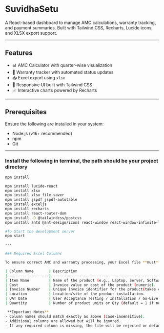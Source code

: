 # SuvidhaSetu

A React-based dashboard to manage AMC calculations, warranty tracking, and payment summaries. Built with Tailwind CSS, Recharts, Lucide icons, and XLSX export support.

---

##  Features

- 📊 AMC Calculator with quarter-wise visualization
- 📅 Warranty tracker with automated status updates
- 📥 Excel export using `xlsx`
- 📌 Responsive UI built with Tailwind CSS
- 📈 Interactive charts powered by Recharts

---

##  Prerequisites
Ensure the following are installed in your system:

- Node.js (v16+ recommended)
- npm
- Git

---




### Install the following in terminal, the path should be your project directory
```bash
npm install

npm install lucide-react
npm install xlsx
npm install xlsx file-saver
npm install jspdf jspdf-autotable
npm install exceljs
npm install recharts
npm install react-router-dom
npm install -D @tailwindcss/postcss
npm install antd @ant-design/icons react-window react-window-infinite-loader web-vitals

#To Start the development server
npm start

---

### Required Excel Columns

To ensure correct AMC and warranty processing, your Excel file **must** include the following columns:

| Column Name       | Description                                                                 |
|-------------------|-----------------------------------------------------------------------------|
| Item Name         | Name of the product (e.g., Laptop, Server, Software License).               |
| Cost              | Invoice value or cost of the product (numeric).                             |
| Invoice Number    | Unique invoice identifier for the product(takes characters aswell)          |
| Location          | Location/site of the product installation.                                  |
| UAT Date          | User Acceptance Testing / Installation / Go-Live date (used for AMC start). |
| Quantity          | Number of product units or Qty (default = 1 if not provided).               |

 **Important Notes**  
- Column names should match exactly as above (case-insensitive).  
- Additional columns are allowed but will be ignored.  
- If any required column is missing, the file will be rejected or default values will be applied.  
